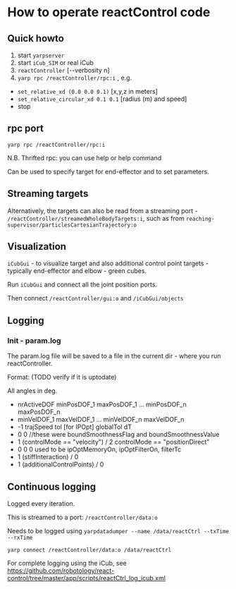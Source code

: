 How to operate reactControl code
=================

## Quick howto

1. start `yarpserver`
2. start `iCub_SIM` or real iCub
3. `reactController` [--verbosity n]
4. `yarp rpc /reactController/rpc:i` , e.g. 
 * `set_relative_xd (0.0 0.0 0.1)` [x,y,z in meters]
 * `set_relative_circular_xd 0.1 0.1`   [radius (m) and speed]
 * stop

## rpc port
`yarp rpc /reactController/rpc:i`

N.B. Thrifted rpc: you can use help or help command

Can be used to specify target for end-effector and to set parameters.

## Streaming targets 
Alternatively, the targets can also be read from a streaming port - `/reactController/streamedWholeBodyTargets:i`,
such as from `reaching-supervisor/particlesCartesianTrajectory:o`

## Visualization
`iCubGui` - to visualize target and also additional control point targets - typically end-effector and elbow - green cubes.

Run `iCubGui` and connect all the joint position ports.

Then connect `/reactController/gui:o` and `/iCubGui/objects`

## Logging

### Init - param.log
The param.log file will be saved to a file in the current dir - where you run reactController.

Format: (TODO verify if it is uptodate)

All angles in deg. 

*  nrActiveDOF minPosDOF_1 maxPosDOF_1 … minPosDOF_n maxPosDOF_n
*  minVelDOF_1 maxVelDOF_1 … minVelDOF_n maxVelDOF_n 
*  -1  trajSpeed    tol [for IPOpt]        globalTol    dT
* 0  0  //these were boundSmoothnessFlag and boundSmoothnessValue
* 1 (controlMode == "velocity")         /     2 controlMode == "positionDirect"
* 0     0     0    used to be ipOptMemoryOn, ipOptFilterOn, filterTc  
* 1   (stiffInteraction)    /     0
* 1 (additionalControlPoints)    /     0 

## Continuous logging    
Logged every iteration.

This is streamed to a port: `/reactController/data:o`

Needs to be logged using `yarpdatadumper --name /data/reactCtrl --txTime --rxTime`

`yarp connect /reactController/data:o /data/reactCtrl`

For complete logging using the iCub, see https://github.com/robotology/react-control/tree/master/app/scripts/reactCtrl_log_icub.xml


